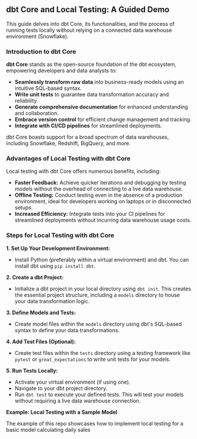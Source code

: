 ## dbt Core and Local Testing: A Guided Demo

This guide delves into dbt Core, its functionalities, and the process of running tests locally without relying on a connected data warehouse environment (Snowflake).

### Introduction to dbt Core

**dbt Core** stands as the open-source foundation of the dbt ecosystem, empowering developers and data analysts to:

- **Seamlessly transform raw data** into business-ready models using an intuitive SQL-based syntax.
- **Write unit tests** to guarantee data transformation accuracy and reliability.
- **Generate comprehensive documentation** for enhanced understanding and collaboration.
- **Embrace version control** for efficient change management and tracking.
- **Integrate with CI/CD pipelines** for streamlined deployments.

dbt Core boasts support for a broad spectrum of data warehouses, including Snowflake, Redshift, BigQuery, and more.

### Advantages of Local Testing with dbt Core

Local testing with dbt Core offers numerous benefits, including:

- **Faster Feedback:** Achieve quicker iterations and debugging by testing models without the overhead of connecting to a live data warehouse.
- **Offline Testing:** Conduct testing even in the absence of a production environment, ideal for developers working on laptops or in disconnected setups.
- **Increased Efficiency:** Integrate tests into your CI pipelines for streamlined deployments without incurring data warehouse usage costs.

### Steps for Local Testing with dbt Core

**1. Set Up Your Development Environment:**

- Install Python (preferably within a virtual environment) and dbt. You can install dbt using `pip install dbt`.

**2. Create a dbt Project:**

- Initialize a dbt project in your local directory using `dbt init`. This creates the essential project structure, including a `models` directory to house your data transformation logic.

**3. Define Models and Tests:**

- Create model files within the `models` directory using dbt's SQL-based syntax to define your data transformations.

**4. Add Test Files (Optional):**

- Create test files within the `tests` directory using a testing framework like `pytest` or `great_expectations` to write unit tests for your models.

**5. Run Tests Locally:**

- Activate your virtual environment (if using one).
- Navigate to your dbt project directory.
- Run `dbt test` to execute your defined tests. This will test your models without requiring a live data warehouse connection.

**Example: Local Testing with a Sample Model**

The example of this repo showcases how to implement local testing for a basic model calculating daily sales